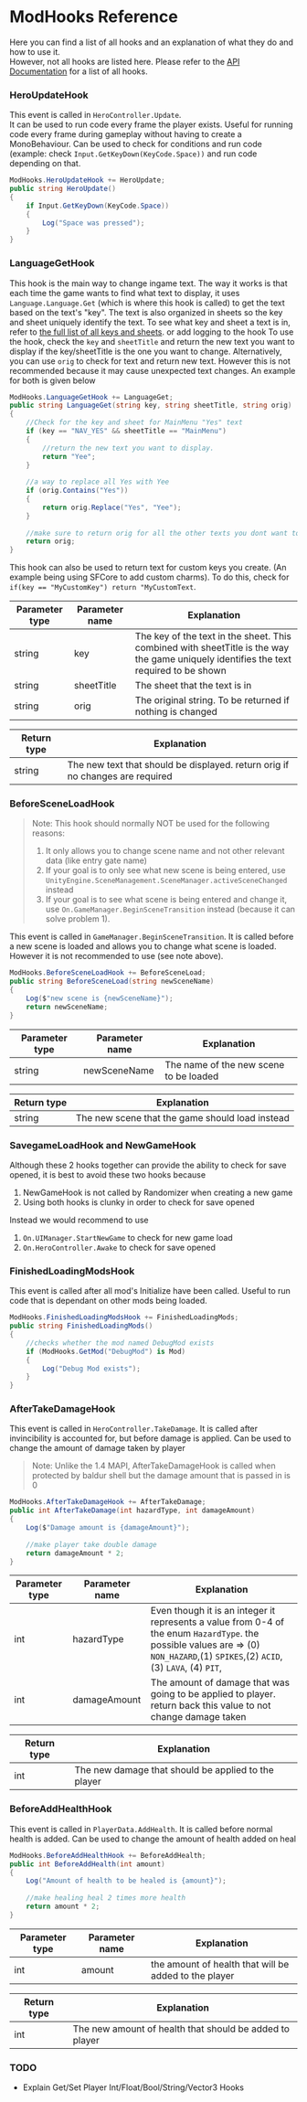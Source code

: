 # ModHooks Reference
Here you can find a list of all hooks and an explanation of what they do and how to use it.  
However, not all hooks are listed here. Please refer to the 
[API Documentation](https://hk-modding.github.io/api/api/Modding.ModHooks.html#events) for a list of all hooks.

### HeroUpdateHook
This event is called in `HeroController.Update`.  
It can be used to run code every frame the player exists.
Useful for running code every frame during gameplay without having to create a MonoBehaviour.
Can be used to check for conditions and run code (example: check `Input.GetKeyDown(KeyCode.Space))` and run code depending on that.
```cs
ModHooks.HeroUpdateHook += HeroUpdate;
public string HeroUpdate()
{
    if Input.GetKeyDown(KeyCode.Space))
    {
        Log("Space was pressed");
    }
}
```

### LanguageGetHook
This hook is the main way to change ingame text. The way it works is that each time the game wants to find what text to display, 
it uses `Language.Language.Get` (which is where this hook is called) to get the text based on the text's "key". The text is also 
organized in sheets so the key and sheet uniquely identify the text. To see what key and sheet a text is in, refer to 
[the full list of all keys and sheets](https://docs.google.com/spreadsheets/d/1_sQ5ygsrN42toz3VnKy-8v6bwrh0UoaV/edit?usp=sharing&ouid=105022867698529839659&rtpof=true&sd=true). or add logging to the hook
To use the hook, check the `key` and `sheetTitle` and return the new text you want to display if the key/sheetTitle is the one you want to change.
Alternatively, you can use `orig` to check for text and return new text. However this is not recommended because it may cause unexpected text changes.
An example for both is given below
```cs
ModHooks.LanguageGetHook += LanguageGet;
public string LanguageGet(string key, string sheetTitle, string orig)
{
    //Check for the key and sheet for MainMenu "Yes" text
    if (key == "NAV_YES" && sheetTitle == "MainMenu")
    {
        //return the new text you want to display. 
        return "Yee";
    }
    
    //a way to replace all Yes with Yee
    if (orig.Contains("Yes"))
    {
        return orig.Replace("Yes", "Yee");
    }
    
    //make sure to return orig for all the other texts you dont want to change
    return orig;
}
```

This hook can also be used to return text for custom keys you create. (An example being using SFCore to add custom charms). To do this,
check for `if(key == "MyCustomKey") return "MyCustomText`.

| Parameter type | Parameter name | Explanation                                                                                                                           |
|----------------|----------------|---------------------------------------------------------------------------------------------------------------------------------------|
| string         | key            | The key of the text in the sheet. This combined with sheetTitle is the way the game uniquely identifies the text required to be shown |
| string         | sheetTitle     | The sheet that the text is in                                                                                                         |
| string         | orig           | The original string. To be returned if nothing is changed                                                                             |

| Return type | Explanation                                                                   |
|-------------|-------------------------------------------------------------------------------|
| string      | The new text that should be displayed. return orig if no changes are required |

### BeforeSceneLoadHook
> Note: This hook should normally NOT be used for the following reasons:
> 1. It only allows you to change scene name and not other relevant data (like entry gate name) 
> 2. If your goal is to only see what new scene is being entered, use `UnityEngine.SceneManagement.SceneManager.activeSceneChanged` instead
> 3. If your goal is to see what scene is being entered and change it, use `On.GameManager.BeginSceneTransition` instead (because it can solve problem 1). 

This event is called in `GameManager.BeginSceneTransition`. It is called before a new scene is loaded and allows you to change what scene is loaded. However it is not recommended to use (see note above).
```cs
ModHooks.BeforeSceneLoadHook += BeforeSceneLoad;
public string BeforeSceneLoad(string newSceneName)
{
    Log($"new scene is {newSceneName}");
    return newSceneName;
}
```
| Parameter type | Parameter name | Explanation                            |
|----------------|----------------|----------------------------------------|
| string         | newSceneName   | The name of the new scene to be loaded |

| Return type | Explanation                                     |
|-------------|-------------------------------------------------|
| string      | The new scene that the game should load instead |

### SavegameLoadHook and NewGameHook
Although these 2 hooks together can provide the ability to check for save opened, it is best to avoid these two hooks because
1. NewGameHook is not called by Randomizer when creating a new game
2. Using both hooks is clunky in order to check for save opened

Instead we would recommend to use
1. `On.UIManager.StartNewGame` to check for new game load
2. `On.HeroController.Awake` to check for save opened

### FinishedLoadingModsHook
This event is called after all mod's Initialize have been called. Useful to run code that is dependant on other mods being loaded.
```cs
ModHooks.FinishedLoadingModsHook += FinishedLoadingMods;
public string FinishedLoadingMods()
{
    //checks whether the mod named DebugMod exists
    if (ModHooks.GetMod("DebugMod") is Mod)
    {
        Log("Debug Mod exists");
    }
}
```

### AfterTakeDamageHook
This event is called in `HeroController.TakeDamage`. It is called after invincibility is accounted for, but before damage is applied. Can be used to change the amount of damage taken by player
> Note: Unlike the 1.4 MAPI, AfterTakeDamageHook is called when protected by baldur shell but the damage amount that is passed in is 0
```cs
ModHooks.AfterTakeDamageHook += AfterTakeDamage;
public int AfterTakeDamage(int hazardType, int damageAmount)
{
    Log($"Damage amount is {damageAmount}");
    
    //make player take double damage
    return damageAmount * 2;
}
```
| Parameter type | Parameter name | Explanation                                                                                                                                                                      |
|----------------|----------------|----------------------------------------------------------------------------------------------------------------------------------------------------------------------------------|
| int            | hazardType     | Even though it is an integer it represents a value from 0-4 of the enum `HazardType`. the possible values are => (0) `NON_HAZARD`,(1) `SPIKES`,(2) `ACID`,(3) `LAVA`, (4) `PIT`, |
| int            | damageAmount   | The amount of damage that was going to be applied to player. return back this value to not change damage taken                                                                   |

| Return type | Explanation                                         |
|-------------|-----------------------------------------------------|
| int         | The new damage that should be applied to the player |


### BeforeAddHealthHook
This event is called in `PlayerData.AddHealth`. It is called before normal health is added. Can be used to change the amount of health added on heal
```cs
ModHooks.BeforeAddHealthHook += BeforeAddHealth;
public int BeforeAddHealth(int amount)
{
    Log("Amount of health to be healed is {amount}");
    
    //make healing heal 2 times more health
    return amount * 2;
}
```
| Parameter type | Parameter name | Explanation                                           |
|----------------|----------------|-------------------------------------------------------|
| int            | amount         | the amount of health that will be added to the player |

| Return type | Explanation                                             |
|-------------|---------------------------------------------------------|
| int         | The new amount of health that should be added to player |

### TODO
- Explain Get/Set Player Int/Float/Bool/String/Vector3 Hooks